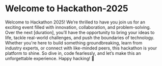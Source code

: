 # Welcome to Hackathon-2025

Welcome to Hackathon 2025! We’re thrilled to have you join us for an exciting event filled with innovation, collaboration, and problem-solving. Over the next [duration], you’ll have the opportunity to bring your ideas to life, tackle real-world challenges, and push the boundaries of technology. Whether you're here to build something groundbreaking, learn from industry experts, or connect with like-minded peers, this hackathon is your platform to shine. So dive in, code fearlessly, and let’s make this an unforgettable experience. Happy hacking! 🚀
